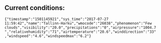 ## Current conditions: 
 ``` {"timestamp":"1501145921","sys_time":"2017-07-27 11:59:42","name":"Tallinn-Harku","wmocode":"26038","phenomenon":"Few clouds","visibility":"20.0","precipitations":"0","airpressure":"1004.7","relativehumidity":"71","airtemperature":"20.6","winddirection":"33","windspeed":"4.6","windspeedmax":"6.2"} ```
